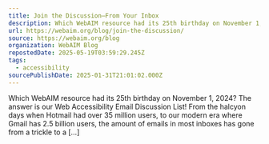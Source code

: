 ```yaml
---
title: Join the Discussion—From Your Inbox
description: Which WebAIM resource had its 25th birthday on November 1, 2024? The answer is our Web Accessibility Email Discussion List! From the halcyon days when Hotmail had over 35 million users, to our modern era where Gmail has 2.5 billion users, the amount of emails in most inboxes has gone from a trickle to a [&#8230;]
url: https://webaim.org/blog/join-the-discussion/
source: https://webaim.org/blog
organization: WebAIM Blog
repostedDate: 2025-05-19T03:59:29.245Z
tags:
  - accessibility
sourcePublishDate: 2025-01-31T21:01:02.000Z
---
```


Which WebAIM resource had its 25th birthday on November 1, 2024? The answer is our Web Accessibility Email Discussion List! From the halcyon days when Hotmail had over 35 million users, to our modern era where Gmail has 2.5 billion users, the amount of emails in most inboxes has gone from a trickle to a [&#8230;]